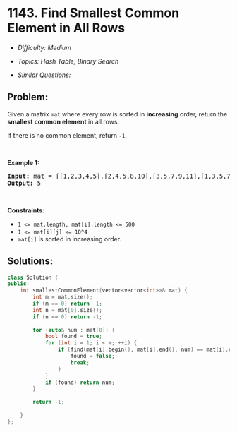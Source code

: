 # 1143. Find Smallest Common Element in All Rows

* *Difficulty: Medium*

* *Topics: Hash Table, Binary Search*

* *Similar Questions:*

## Problem:

<p>Given a matrix <code>mat</code>&nbsp;where every row is sorted in <strong>increasing</strong> order, return&nbsp;the <strong>smallest common element</strong> in all rows.</p>

<p>If there is no common element, return&nbsp;<code>-1</code>.</p>


<p>&nbsp;</p>
<p><strong>Example 1:</strong></p>
<pre><strong>Input:</strong> mat = [[1,2,3,4,5],[2,4,5,8,10],[3,5,7,9,11],[1,3,5,7,9]]
<strong>Output:</strong> 5
</pre>
<p>&nbsp;</p>
<p><strong>Constraints:</strong></p>

<ul>
	<li><code>1 &lt;= mat.length, mat[i].length &lt;= 500</code></li>
	<li><code>1 &lt;= mat[i][j] &lt;= 10^4</code></li>
	<li><code>mat[i]</code> is sorted in increasing order.</li>
</ul>

## Solutions:

```c++
class Solution {
public:
    int smallestCommonElement(vector<vector<int>>& mat) {
        int m = mat.size();
        if (m == 0) return -1;
        int n = mat[0].size();
        if (n == 0) return -1;
        
        for (auto& num : mat[0]) {
            bool found = true;
            for (int i = 1; i < m; ++i) {
                if (find(mat[i].begin(), mat[i].end(), num) == mat[i].end()) {
                    found = false;
                    break;
                }
            }
            if (found) return num;
        }
        
        return -1;
        
    }
};
```
